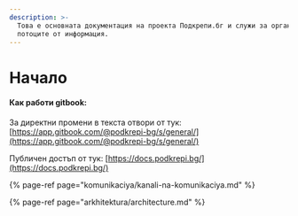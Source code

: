 ```yaml
---
description: >-
  Това е основната документация на проекта Подкрепи.бг и служи за организация на
  потоците от информация.
---
```


# Начало

#### Как работи gitbook:

За директни промени в текста отвори от тук: [https://app.gitbook.com/@podkrepi-bg/s/general/](https://app.gitbook.com/@podkrepi-bg/s/general/)

Публичен достъп от тук: [https://docs.podkrepi.bg/](https://docs.podkrepi.bg/)



{% page-ref page="komunikaciya/kanali-na-komunikaciya.md" %}

{% page-ref page="arkhitektura/architecture.md" %}



